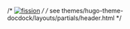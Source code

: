 /* [![fission](/latest/images/fission-logo.png)](https://fission.io/) */
/* see themes/hugo-theme-docdock/layouts/partials/header.html */
